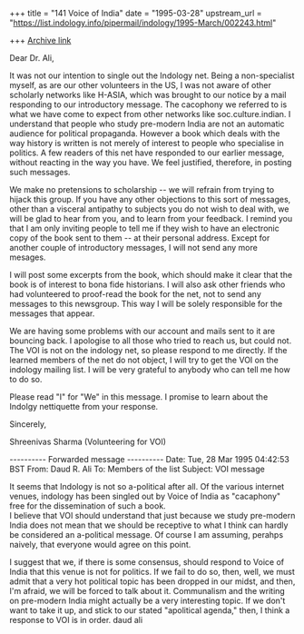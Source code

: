 +++
title = "141 Voice of India"
date = "1995-03-28"
upstream_url = "https://list.indology.info/pipermail/indology/1995-March/002243.html"

+++
[Archive link](https://list.indology.info/pipermail/indology/1995-March/002243.html)


Dear Dr. Ali,

It was not our intention to single out the Indology net. Being a 
non-specialist myself, as are our other volunteers in the US, I was not 
aware of other scholarly networks like H-ASIA, which was brought to our 
notice by a mail responding to our introductory message.
	The cacophony we referred to is what we have come to expect from 
other networks like soc.culture.indian. 
	I understand that people who study pre-modern India are not an 
automatic audience for political propaganda. However a book which deals 
with the way history is written is not merely of interest to people who 
specialise in politics. A few readers of this net have responded to our 
earlier message, without reacting in the way you have. We feel justified, 
therefore, in posting such messages. 

We make no pretensions to scholarship -- we will refrain from trying to 
hijack this group. If you have any other objections to this sort of 
messages, other than a visceral antipathy to subjects you do not wish
 to deal with, we will be glad to hear from you, and to learn from your
 feedback.
	I remind you that I am only inviting people to tell me if they 
wish to have an electronic copy of the book sent to them -- at their 
personal address. Except for another couple of introductory messages, I 
will not send any more mesages.

I will post some excerpts from the book, which should make it clear that 
the book is of interest to bona fide historians.
	I will also ask other friends who had volunteered to proof-read 
the book for the net, not to send any messages to this newsgroup. This 
way I will be solely responsible for the messages that appear.

We are having some problems with our account and mails sent to it are 
bouncing back. I apologise to all those who tried to reach us, but could 
not. The VOI is not on the indology net, so please respond to me directly.
If the learned members of the net do not object, I will try to get the 
VOI on the indology mailing list. I will be very grateful to anybody who 
can tell me how to do so.

Please read "I" for "We" in this message. I promise to learn about the 
Indolgy nettiquette from your response.

Sincerely,

Shreenivas Sharma
(Volunteering for VOI)

 ---------- Forwarded message ----------
Date: Tue, 28 Mar 1995 04:42:53 BST
From: Daud R. Ali <daudali at uclink3.berkeley.edu>
To: Members of the list <indology at liverpool.ac.uk>
Subject: VOI message

It seems that Indology is not so a-political after all.  Of the various 
internet 
venues, indology has been singled out by Voice of India as "cacaphony" 
free for the dissemination of such a book.  
I believe that VOI should understand that just because we study 
pre-modern India does not mean that we should be receptive to what I think
can hardly be considered an a-political message.  Of course I am 
assuming, perahps naively, that everyone would agree on this point.

I suggest that we, if there is some consensus, should respond to Voice 
of India that this venue is not for politics.  If we fail to do so, 
then, well, we must admit that a very hot political topic has been 
dropped in our midst, and then, I'm afraid, we will be forced to talk 
about it.  Communalism and the writing on pre-modern India might actually 
be a very interesting topic.  If we don't want to take it up, and stick 
to our stated "apolitical agenda," then, I think a response to VOI is 
in order. 
daud ali









